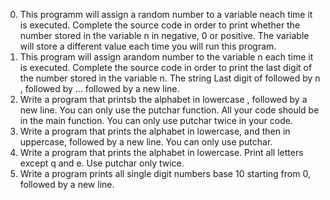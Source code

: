 0. This programm will assign a random number to a variable neach time it is executed. Complete the source code in order to print whether the number stored in the variable n in negative, 0 or positive. The variable will store a different value each time you will run this program.
1. This program will assign arandom number to the variable n each time it is executed. Complete the source code in order to print the last digit of the number stored in the variable n. The string Last digit of followed by n , followed by ... followed by a new line.
2. Write a program that printsb the alphabet in lowercase , followed by a new line. You can only use the putchar function. All your code should be in the main function. You can only use putchar twice in your code.
3. Write a program that prints the alphabet in lowercase, and then in uppercase, followed by a new line. You can only use putchar.
4. Write a program that prints the alphabet in lowercase. Print all letters except q and e. Use putchar only twice.
5. Write a program prints all single digit numbers base 10 starting from 0, followed by a new line.
